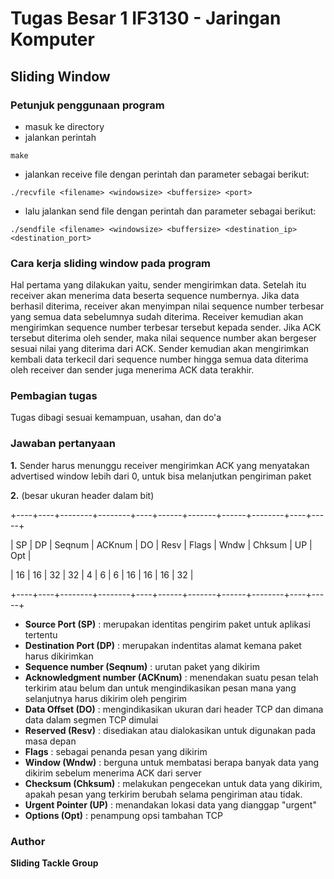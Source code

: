 # Tugas Besar 1 IF3130 - Jaringan Komputer

## Sliding Window

### Petunjuk penggunaan program
* masuk ke directory
* jalankan perintah
```
make
```
* jalankan receive file dengan perintah dan parameter sebagai berikut:
```
./recvfile <filename> <windowsize> <buffersize> <port>
```
* lalu jalankan send file dengan perintah dan parameter sebagai berikut:
```
./sendfile <filename> <windowsize> <buffersize> <destination_ip> <destination_port>
```

### Cara kerja sliding window pada program
Hal pertama yang dilakukan yaitu, sender mengirimkan data. Setelah itu receiver akan menerima data beserta sequence numbernya. Jika data berhasil diterima, receiver akan menyimpan nilai sequence number terbesar yang semua data sebelumnya sudah diterima. Receiver kemudian akan mengirimkan sequence number terbesar tersebut kepada sender. Jika ACK tersebut diterima oleh sender, maka nilai sequence number akan bergeser sesuai nilai yang diterima dari ACK. Sender kemudian akan mengirimkan kembali data terkecil dari sequence number hingga semua data diterima oleh receiver dan sender juga menerima ACK data terakhir.

### Pembagian tugas
Tugas dibagi sesuai kemampuan, usahan, dan do'a

### Jawaban pertanyaan
**1.** Sender harus menunggu receiver mengirimkan ACK yang menyatakan advertised window lebih dari 0, untuk bisa melanjutkan pengiriman paket

**2.** (besar ukuran header dalam bit)

+----+----+--------+--------+----+------+-------+------+--------+----+-----+

| SP | DP | Seqnum | ACKnum | DO | Resv | Flags | Wndw | Chksum | UP | Opt |

| 16 | 16 |   32   |   32   | 4  |   6  |   6   |  16  |   16   | 16 | 32  |

+----+----+--------+--------+----+------+-------+------+--------+----+-----+

* **Source Port (SP)** : merupakan identitas pengirim paket untuk aplikasi tertentu
* **Destination Port (DP)** : merupakan indentitas alamat kemana paket harus dikirimkan
* **Sequence number (Seqnum)** : urutan paket yang dikirim
* **Acknowledgment number (ACKnum)** : menendakan suatu pesan telah terkirim atau belum dan untuk mengindikasikan pesan mana yang selanjutnya harus dikirim oleh pengirim
* **Data Offset (DO)** : mengindikasikan ukuran dari header TCP dan dimana data dalam segmen TCP dimulai
* **Reserved (Resv)** : disediakan atau dialokasikan untuk digunakan pada masa depan
* **Flags** : sebagai penanda pesan yang dikirim
* **Window (Wndw)** : berguna untuk membatasi berapa banyak data yang dikirim sebelum menerima ACK dari server
* **Checksum (Chksum)** : melakukan pengecekan untuk data yang dikirim, apakah pesan yang terkirim berubah selama pengiriman atau tidak.
* **Urgent Pointer (UP)** : menandakan lokasi data yang dianggap "urgent"
* **Options (Opt)** : penampung opsi tambahan TCP

### Author
**Sliding Tackle Group**
